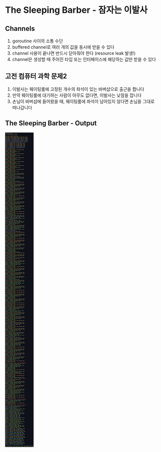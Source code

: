 # The Sleeping Barber - 잠자는 이발사

## Channels

1. goroutine 사이의 소통 수단
2. buffered channel로 여러 개의 값을 동시에 받을 수 있다
3. channel 사용이 끝나면 반드시 닫아줘야 한다 (resource leak 발생!)
4. channel은 생성할 때 주어진 타입 또는 인터페이스에 해당하는 값만 받을 수 있다

## 고전 컴퓨터 과학 문제2

1. 이발사는 웨이팅룸에 고정된 개수의 좌석이 있는 바버샵으로 출근을 합니다
2. 만약 웨이팅룸에 대기하는 사람이 아무도 없다면, 이발사는 낮잠을 잡니다
3. 손님이 바버샵에 들어왔을 때, 웨이팅룸에 좌석이 남아있지 않다면 손님을 그대로 떠나갑니다

## The Sleeping Barber - Output

![sleeping-barber-result](sleeping-barber/sleeping-barber-result.png)